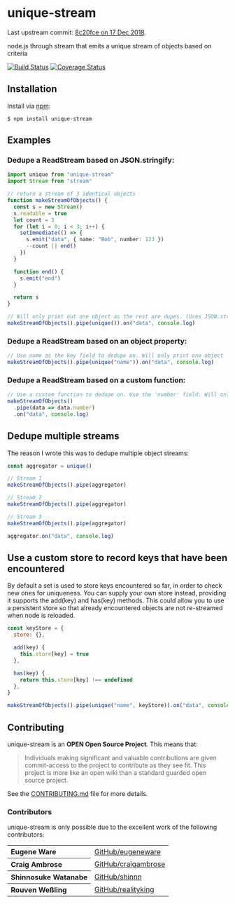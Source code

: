 # unique-stream

Last upstream commit: [8c20fce on 17 Dec 2018](https://github.com/eugeneware/unique-stream/commit/8c20fce4c5cd58a13334a30b09a027195a93a6a9).

node.js through stream that emits a unique stream of objects based on criteria

[![Build Status](https://travis-ci.org/eugeneware/unique-stream.svg?branch=master)](https://travis-ci.org/eugeneware/unique-stream)
[![Coverage Status](https://coveralls.io/repos/eugeneware/unique-stream/badge.svg?branch=master&service=github)](https://coveralls.io/github/eugeneware/unique-stream?branch=master)

## Installation

Install via [npm](https://www.npmjs.com/):

```
$ npm install unique-stream
```

## Examples

### Dedupe a ReadStream based on JSON.stringify:

```ts
import unique from "unique-stream"
import Stream from "stream"

// return a stream of 3 identical objects
function makeStreamOfObjects() {
  const s = new Stream()
  s.readable = true
  let count = 3
  for (let i = 0; i < 3; i++) {
    setImmediate(() => {
      s.emit("data", { name: "Bob", number: 123 })
      --count || end()
    })
  }

  function end() {
    s.emit("end")
  }

  return s
}

// Will only print out one object as the rest are dupes. (Uses JSON.stringify)
makeStreamOfObjects().pipe(unique()).on("data", console.log)
```

### Dedupe a ReadStream based on an object property:

```js
// Use name as the key field to dedupe on. Will only print one object
makeStreamOfObjects().pipe(unique("name")).on("data", console.log)
```

### Dedupe a ReadStream based on a custom function:

```js
// Use a custom function to dedupe on. Use the 'number' field. Will only print one object.
makeStreamOfObjects()
  .pipe(data => data.number)
  .on("data", console.log)
```

## Dedupe multiple streams

The reason I wrote this was to dedupe multiple object streams:

```js
const aggregator = unique()

// Stream 1
makeStreamOfObjects().pipe(aggregator)

// Stream 2
makeStreamOfObjects().pipe(aggregator)

// Stream 3
makeStreamOfObjects().pipe(aggregator)

aggregator.on("data", console.log)
```

## Use a custom store to record keys that have been encountered

By default a set is used to store keys encountered so far, in order to check new ones for
uniqueness. You can supply your own store instead, providing it supports the add(key) and
has(key) methods. This could allow you to use a persistent store so that already encountered
objects are not re-streamed when node is reloaded.

```js
const keyStore = {
  store: {},

  add(key) {
    this.store[key] = true
  },

  has(key) {
    return this.store[key] !== undefined
  },
}

makeStreamOfObjects().pipe(unique("name", keyStore)).on("data", console.log)
```

## Contributing

unique-stream is an **OPEN Open Source Project**. This means that:

> Individuals making significant and valuable contributions are given commit-access to the project to contribute as they see fit. This project is more like an open wiki than a standard guarded open source project.

See the [CONTRIBUTING.md](https://github.com/eugeneware/unique-stream/blob/master/CONTRIBUTING.md) file for more details.

### Contributors

unique-stream is only possible due to the excellent work of the following contributors:

<table><tbody>
<tr><th align="left">Eugene Ware</th><td><a href="https://github.com/eugeneware">GitHub/eugeneware</a></td></tr>
<tr><th align="left">Craig Ambrose</th><td><a href="https://github.com/craigambrose">GitHub/craigambrose</a></td></tr>
<tr><th align="left">Shinnosuke Watanabe</th><td><a href="https://github.com/shinnn">GitHub/shinnn</a></td></tr>
<tr><th align="left">Rouven Weßling</th><td><a href="https://github.com/realityking">GitHub/realityking</a></td></tr>
</tbody></table>
